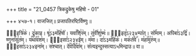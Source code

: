 +++
title = "21_0457 त्रिकद्रुकेषु महिषो - 01"

+++
४५७-१। वाजजित्॥ प्रजापतिरष्टिर्विष्णुः॥

ओ꣢᳐इत्रि꣣क꣥। द्रु꣡काइ। षू꣢ऽ३म꣡हि꣢षो꣡। यवा꣢꣯शि꣣र꣥म्। तु꣣वी꣢शु꣣ष्मः꣥॥ ओ꣢᳐इतृ꣣ऽ२३४म्पा꣥त्। सो꣡꣯माम्। अपिबा꣢ऽ३द्वि꣡। ष्णुना꣢꣯सु꣣त꣥म्। य꣣था꣢꣯व꣣श꣥म्। ओ꣢᳐इसा꣣ऽ२३४ई꣥म्। म꣡मा। दा꣢ऽ३म꣡हि꣢क꣡। मक꣢र्त꣣वे꣥꣯। म꣣हा꣢꣯मु꣣रु꣥म्॥ ओ꣢᳐इसा꣣ऽ२३४इना꣥म्। स꣡श्चात्। दे꣢꣯वो꣡꣯दे꣢꣯वा꣡म्। स꣤त्यइन्दुस्सत्याऽ५मिन्द्राउ॥ वा॥